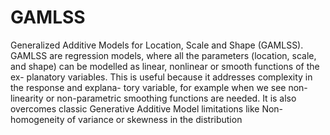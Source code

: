 # GAMLSS
Generalized Additive Models for Location, Scale and Shape (GAMLSS). GAMLSS are regression models, where all the parameters (location, scale, and shape) can be modelled as linear, nonlinear or smooth functions of the ex- planatory variables. This is useful because it addresses complexity in the response and explana- tory variable, for example when we see non-linearity or non-parametric smoothing functions are needed. It is also overcomes classic Generative Additive Model limitations like Non-homogeneity of variance or skewness in the distribution


